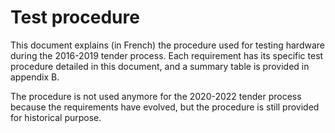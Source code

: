 Test procedure
==============

This document explains (in French) the procedure used for testing hardware
during the 2016-2019 tender process. Each requirement has its specific test
procedure detailed in this document, and a summary table is provided in
appendix B.

The procedure is not used anymore for the 2020-2022 tender process because the
requirements have evolved, but the procedure is still provided for historical
purpose.
